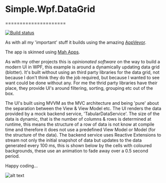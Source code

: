 # Simple.Wpf.DataGrid
=====================

[![Build status](https://ci.appveyor.com/api/projects/status/2gustf15hmt9tw09/branch/master?svg=true)](https://ci.appveyor.com/project/oriches/simple-wpf-datagrid)

As with all my 'important' stuff it builds using the amazing [AppVeyor](https://ci.appveyor.com/project/oriches/simple-wpf-datagrid).

The app is skinned using [Mah Apps](http://mahapps.com/).

As with my other projects this is *opinionated software* on the way to build a modern UI in WPF, this example is around a dynamically updating data grid (blotter). It's built without using an third party libraries for the data grid, not because I don't think they do the job required, but because I wanted to see want could be done without any. For me the thrid party libraries have their place, they provide UI's around filtering, sorting, grouping etc out of the box.

The UI's built using MVVM as the MVC architecture and being 'pure' about the separation between the View & View Model etc. The UI renders the data provided by a mock backend service, 'TabularDataService'. The size of the data is dynamic, that is the number of columns & rows is determined at runtime, this means the structure of a row of data is not know at compile time and therefore it does not use a predefined View Model or Model (for the structure of the data). The backend service uses Reactive Extensions to stream not only the initial snapshot of data but updates to the data generated every 100 ms, this is shown below by the cells with coloured backgrounds, these use an animation to fade away over a 0.5 second period.

Happy coding...

![alt text](https://t27ana.dm2302.livefilestore.com/y3pUv_tziI6aIFjQ555q1Yuqek03rcq9aZGaKAkyKQzb2QBCp2q75cWXjJj83aIfEiCAFygm7F6vpZTSeAn1O1SKXF4EUcYfrS-34270HawBp0Kc2TqPBTmONiqaFPpaAKQZZjgRQ7lIthQCeceKOWGoQ_JibjGXPYRvO6-LEjIce0/Simple.Wpf.DataGrid.png?psid=1 "Example screenshot")
